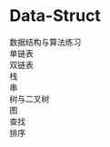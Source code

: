 # Data-Struct
数据结构与算法练习 <br/>
单链表 <br/>
双链表 <br/>
栈 <br/>
串 <br/>
树与二叉树 <br/>
图 <br/>
查找 <br/>
排序 <br/>
